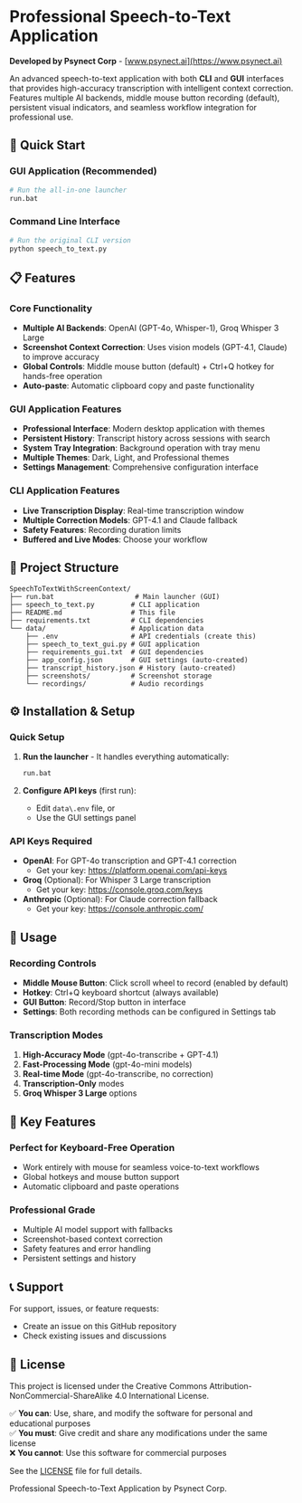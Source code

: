 # Professional Speech-to-Text Application

**Developed by Psynect Corp** - [www.psynect.ai](https://www.psynect.ai)

An advanced speech-to-text application with both **CLI** and **GUI** interfaces that provides high-accuracy transcription with intelligent context correction. Features multiple AI backends, middle mouse button recording (default), persistent visual indicators, and seamless workflow integration for professional use.

## 🚀 Quick Start

### GUI Application (Recommended)
```bash
# Run the all-in-one launcher
run.bat
```

### Command Line Interface  
```bash
# Run the original CLI version
python speech_to_text.py
```

## 📋 Features

### Core Functionality
- **Multiple AI Backends**: OpenAI (GPT-4o, Whisper-1), Groq Whisper 3 Large
- **Screenshot Context Correction**: Uses vision models (GPT-4.1, Claude) to improve accuracy
- **Global Controls**: Middle mouse button (default) + Ctrl+Q hotkey for hands-free operation
- **Auto-paste**: Automatic clipboard copy and paste functionality

### GUI Application Features
- **Professional Interface**: Modern desktop application with themes
- **Persistent History**: Transcript history across sessions with search
- **System Tray Integration**: Background operation with tray menu
- **Multiple Themes**: Dark, Light, and Professional themes
- **Settings Management**: Comprehensive configuration interface

### CLI Application Features
- **Live Transcription Display**: Real-time transcription window
- **Multiple Correction Models**: GPT-4.1 and Claude fallback
- **Safety Features**: Recording duration limits
- **Buffered and Live Modes**: Choose your workflow

## 📁 Project Structure

```
SpeechToTextWithScreenContext/
├── run.bat                    # Main launcher (GUI)
├── speech_to_text.py         # CLI application
├── README.md                 # This file
├── requirements.txt          # CLI dependencies
└── data/                     # Application data
    ├── .env                  # API credentials (create this)
    ├── speech_to_text_gui.py # GUI application
    ├── requirements_gui.txt  # GUI dependencies
    ├── app_config.json       # GUI settings (auto-created)
    ├── transcript_history.json # History (auto-created)
    ├── screenshots/          # Screenshot storage
    └── recordings/           # Audio recordings
```

## ⚙️ Installation & Setup

### Quick Setup
1. **Run the launcher** - It handles everything automatically:
   ```bash
   run.bat
   ```

2. **Configure API keys** (first run):
   - Edit `data\.env` file, or
   - Use the GUI settings panel

### API Keys Required
- **OpenAI**: For GPT-4o transcription and GPT-4.1 correction
  - Get your key: https://platform.openai.com/api-keys
- **Groq** (Optional): For Whisper 3 Large transcription  
  - Get your key: https://console.groq.com/keys
- **Anthropic** (Optional): For Claude correction fallback
  - Get your key: https://console.anthropic.com/

## 🎯 Usage

### Recording Controls
- **Middle Mouse Button**: Click scroll wheel to record (enabled by default)
- **Hotkey**: Ctrl+Q keyboard shortcut (always available)
- **GUI Button**: Record/Stop button in interface
- **Settings**: Both recording methods can be configured in Settings tab

### Transcription Modes
1. **High-Accuracy Mode** (gpt-4o-transcribe + GPT-4.1)
2. **Fast-Processing Mode** (gpt-4o-mini models)
3. **Real-time Mode** (gpt-4o-transcribe, no correction)
4. **Transcription-Only** modes
5. **Groq Whisper 3 Large** options

## 🎨 Key Features

### Perfect for Keyboard-Free Operation
- Work entirely with mouse for seamless voice-to-text workflows
- Global hotkeys and mouse button support
- Automatic clipboard and paste operations

### Professional Grade
- Multiple AI model support with fallbacks
- Screenshot-based context correction
- Safety features and error handling
- Persistent settings and history

## 📞 Support

For support, issues, or feature requests:
- Create an issue on this GitHub repository
- Check existing issues and discussions

## 📄 License

This project is licensed under the Creative Commons Attribution-NonCommercial-ShareAlike 4.0 International License.

✅ **You can**: Use, share, and modify the software for personal and educational purposes  
✅ **You must**: Give credit and share any modifications under the same license  
❌ **You cannot**: Use this software for commercial purposes  

See the [LICENSE](LICENSE) file for full details.

Professional Speech-to-Text Application by Psynect Corp.

